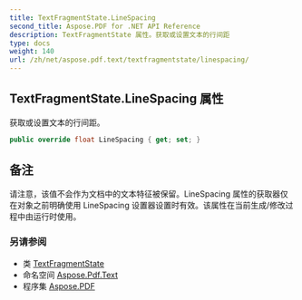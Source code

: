 ```yaml
---
title: TextFragmentState.LineSpacing
second_title: Aspose.PDF for .NET API Reference
description: TextFragmentState 属性。获取或设置文本的行间距
type: docs
weight: 140
url: /zh/net/aspose.pdf.text/textfragmentstate/linespacing/
---
```

## TextFragmentState.LineSpacing 属性

获取或设置文本的行间距。

```csharp
public override float LineSpacing { get; set; }
```

## 备注

请注意，该值不会作为文档中的文本特征被保留。LineSpacing 属性的获取器仅在对象之前明确使用 LineSpacing 设置器设置时有效。该属性在当前生成/修改过程中由运行时使用。

### 另请参阅

* 类 [TextFragmentState](../)
* 命名空间 [Aspose.Pdf.Text](../../../aspose.pdf.text/)
* 程序集 [Aspose.PDF](../../../)